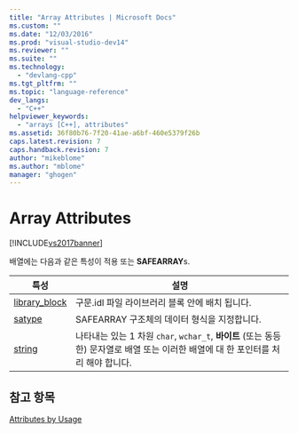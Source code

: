 ```yaml
---
title: "Array Attributes | Microsoft Docs"
ms.custom: ""
ms.date: "12/03/2016"
ms.prod: "visual-studio-dev14"
ms.reviewer: ""
ms.suite: ""
ms.technology: 
  - "devlang-cpp"
ms.tgt_pltfrm: ""
ms.topic: "language-reference"
dev_langs: 
  - "C++"
helpviewer_keywords: 
  - "arrays [C++], attributes"
ms.assetid: 36f80b76-7f20-41ae-a6bf-460e5379f26b
caps.latest.revision: 7
caps.handback.revision: 7
author: "mikeblome"
ms.author: "mblome"
manager: "ghogen"
---
```

# Array Attributes
[!INCLUDE[vs2017banner](../assembler/inline/includes/vs2017banner.md)]

배열에는 다음과 같은 특성이 적용 또는  **SAFEARRAY**s.  
  
|특성|설명|  
|--------|--------|  
|[library\_block](../windows/library-block.md)|구문.idl 파일 라이브러리 블록 안에 배치 됩니다.|  
|[satype](../windows/satype.md)|SAFEARRAY 구조체의 데이터 형식을 지정합니다.|  
|[string](../windows/string-cpp.md)|나타내는 있는 1 차원 `char`, `wchar_t`,  **바이트** \(또는 동등한\) 문자열로 배열 또는 이러한 배열에 대 한 포인터를 처리 해야 합니다.|  
  
## 참고 항목  
 [Attributes by Usage](../windows/attributes-by-usage.md)